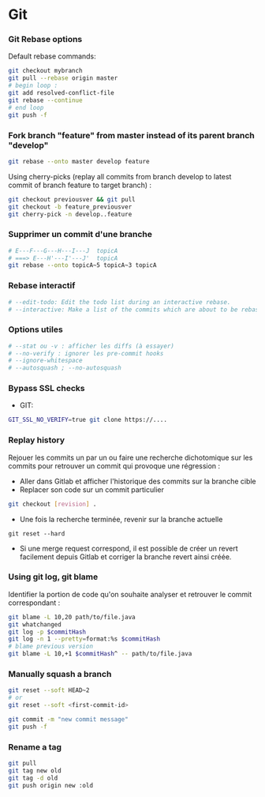 # Git

### Git Rebase options

Default rebase commands:

```bash
git checkout mybranch
git pull --rebase origin master
# begin loop :
git add resolved-conflict-file
git rebase --continue
# end loop
git push -f
```

### Fork branch "feature" from master instead of its parent branch "develop"

```bash
git rebase --onto master develop feature
```

Using cherry-picks (replay all commits from branch develop to latest commit of branch feature to target branch) :
```bash
git checkout previousver && git pull
git checkout -b feature_previousver
git cherry-pick -n develop..feature
```

### Supprimer un commit d'une branche

```bash
# E---F---G---H---I---J  topicA
# ===> E---H'---I'---J'  topicA
git rebase --onto topicA~5 topicA~3 topicA
```

### Rebase interactif

```bash
# --edit-todo: Edit the todo list during an interactive rebase.
# --interactive: Make a list of the commits which are about to be rebased. Let the user edit that list before rebasing
```

### Options utiles

```bash
# --stat ou -v : afficher les diffs (à essayer)
# --no-verify : ignorer les pre-commit hooks
# --ignore-whitespace
# --autosquash ; --no-autosquash
```


### Bypass SSL checks

- GIT:

```bash
GIT_SSL_NO_VERIFY=true git clone https://....
```


### Replay history

Rejouer les commits un par un ou faire une recherche dichotomique sur les commits pour retrouver un commit qui provoque une régression :

- Aller dans Gitlab et afficher l'historique des commits sur la branche cible
- Replacer son code sur un commit particulier

```bash
git checkout [revision] .
```

- Une fois la recherche terminée, revenir sur la branche actuelle

```
git reset --hard
```

- Si une merge request correspond, il est possible de créer un revert facilement depuis Gitlab et corriger la branche revert ainsi créée.


### Using git log, git blame

Identifier la portion de code qu'on souhaite analyser et retrouver le commit correspondant :

```bash
git blame -L 10,20 path/to/file.java
git whatchanged
git log -p $commitHash
git log -n 1 --pretty=format:%s $commitHash
# blame previous version
git blame -L 10,+1 $commitHash^ -- path/to/file.java
```

### Manually squash a branch

```bash
git reset --soft HEAD~2 
# or
git reset --soft <first-commit-id>

git commit -m "new commit message"
git push -f
```

### Rename a tag

```bash
git pull
git tag new old
git tag -d old
git push origin new :old
```
